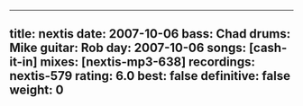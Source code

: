 
---
title: nextis
date: 2007-10-06
bass:	Chad
drums:	Mike
guitar:	Rob
day: 2007-10-06
songs: [cash-it-in]
mixes: [nextis-mp3-638]
recordings: nextis-579
rating: 6.0
best: false
definitive: false
weight: 0
---
